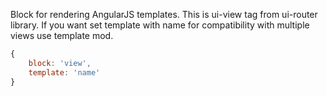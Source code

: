 Block for rendering AngularJS templates. This is ui-view tag from ui-router library.
If you want set template with name for compatibility with multiple views use template mod.

``` javascript
{
    block: 'view',
    template: 'name'
}
```
